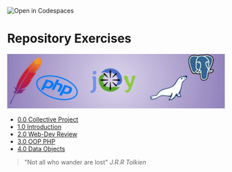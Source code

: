 ![Open in Codespaces](https://classroom.github.com/assets/open-in-codespaces-abfff4d4e15f9e1bd8274d9a39a0befe03a0632bb0f153d0ec72ff541cedbe34.svg)
# Repository Exercises

![Banner](resources/images/banner.jpg)


[comment]: <> (@Credits)

- [0.0 Collective Project](/0.0%20Collective%20Project)
- [1.0 Introduction](./1.0%20Introduction/)
- [2.0 Web-Dev Review](/2.0%20Web-Dev%20Review)
- [3.0 OOP PHP](/3.0%20OOP%20PHP)
- [4.0 Data Objects](/4.0%20Data%20Objects)

> "Not all who wander are lost" _J.R.R Tolkien_
